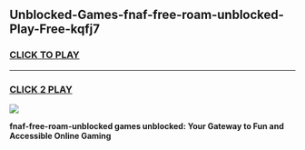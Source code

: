 
## Unblocked-Games-fnaf-free-roam-unblocked-Play-Free-kqfj7
<h3>
<a href="https://premium76.site?title=fnaf-free-roam-unblocked&ref=19M">CLICK TO PLAY</a></h3>
<hr>

<h3>
<a href="https://premium76.site?title=fnaf-free-roam-unblocked&ref=19M">CLICK 2 PLAY</a>
  
</h3>

<a href="https://premium76.site?title=fnaf-free-roam-unblocked&ref=19M"><img src="https://clearcache.store/games.png"></a>


**fnaf-free-roam-unblocked games unblocked: Your Gateway to Fun and Accessible Online Gaming**
